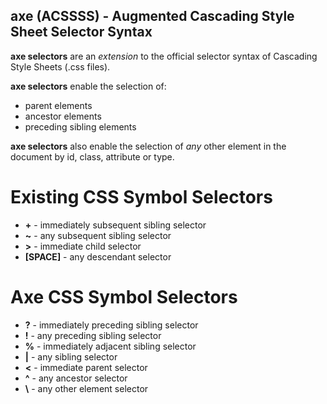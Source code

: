 ## axe (ACSSSS) - Augmented Cascading Style Sheet Selector Syntax

**axe selectors** are an *extension* to the official selector syntax of Cascading Style Sheets (.css files).

**axe selectors** enable the selection of:

 - parent elements
 - ancestor elements
 - preceding sibling elements

**axe selectors** also enable the selection of _any_ other element in the document by id, class, attribute or type.


# Existing CSS Symbol Selectors

- **+** - immediately subsequent sibling selector
- **~** - any subsequent sibling selector
- **>** - immediate child selector
- **[SPACE]** - any descendant selector

# Axe CSS Symbol Selectors

- **?** - immediately preceding sibling selector
- **!** - any preceding sibling selector
- **%** - immediately adjacent sibling selector
- **|** - any sibling selector
- **<** - immediate parent selector
- **^** - any ancestor selector
- **\\** - any other element selector
